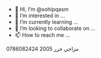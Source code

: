 - 👋 Hi, I’m @sohipqasm
- 👀 I’m interested in ...
- 🌱 I’m currently learning ...
- 💞️ I’m looking to collaborate on ...
- 📫 How to reach me ...

<!---
sohipqasm/sohipqasm is a ✨ special ✨ repository because its `README.md` (this file) appears on your GitHub profile.
You can click the Preview link to take a look at your changes.
--->
0786082424 مزاجي حرر  2005
